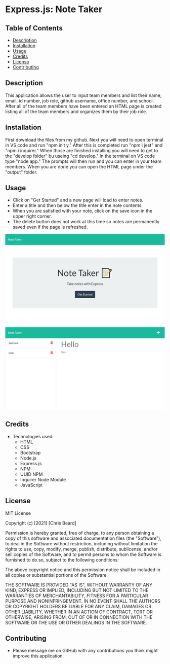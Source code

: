 # Express.js: Note Taker

## Table of Contents
- [Description](#description)
- [Installation](#installation)
- [Usage](#usage)
- [Credits](#credits)
- [License](#license)
- [Contributing](#contributing)

## Description

This application allows the user to input team members and list their name, email, id number, job role, github username, office number, and school. After all of the team members have been entered an HTML page is created listing all of the team members and organizes them by their job role. 

## Installation

First download the files from my github. Next you will need to open terminal in VS code and run "npm init y." After this is completed run "npm i jest" and "npm i inquirer." When those are finished installing you will need to get to the "develop folder" bu useing "cd develop." In the terminal on VS code type "node app." The prompts will then run and you can enter in your team members. When you are done you can open the HTML page under the "output" folder. 

## Usage

  - Click on "Get Started" and a new page will load to enter notes. 
  - Enter a title and then below the title enter in the note contents. 
  - When you are satisfied with your note, click on the save icon in the upper right corner. 
  - The delete button does not work at this time so notes are permanently saved even if the page is refreshed. 
 
  ![Screenshot of Get Started HTML page](.//img/getStartScreenshot.png)

  ![Screenshot of the notes input HTML page](.//img/notesScreenshot.png)

## Credits

- Technologies used:
    - HTML
    - CSS
    - Bootstrap
    - Node.js
    - Express.js
    - NPM
    - UUID NPM
    - Inquirer Node Module
    - JavaScript

## License

MIT License

Copyright (c) [2021] [Chris Beard]

Permission is hereby granted, free of charge, to any person obtaining a copy of this software and associated documentation files (the "Software"), to deal in the Software without restriction, including without limitation the rights to use, copy, modify, merge, publish, distribute, sublicense, and/or sell copies of the Software, and to permit persons to whom the Software is furnished to do so, subject to the following conditions:

The above copyright notice and this permission notice shall be included in all copies or substantial portions of the Software.

THE SOFTWARE IS PROVIDED "AS IS", WITHOUT WARRANTY OF ANY KIND, EXPRESS OR IMPLIED, INCLUDING BUT NOT LIMITED TO THE WARRANTIES OF MERCHANTABILITY, FITNESS FOR A PARTICULAR PURPOSE AND NONINFRINGEMENT. IN NO EVENT SHALL THE AUTHORS OR COPYRIGHT HOLDERS BE LIABLE FOR ANY CLAIM, DAMAGES OR OTHER LIABILITY, WHETHER IN AN ACTION OF CONTRACT, TORT OR OTHERWISE, ARISING FROM, OUT OF OR IN CONNECTION WITH THE SOFTWARE OR THE USE OR OTHER DEALINGS IN THE SOFTWARE.

## Contributing

- Please message me on GitHub with any contributions you think might improve this application. 
